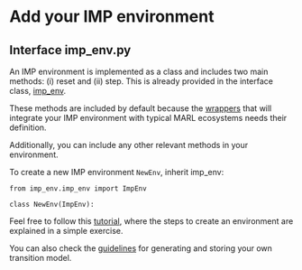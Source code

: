 # Add your IMP environment

## Interface imp_env.py

An IMP environment is implemented as a class and includes two main methods: (i) reset and (ii) step. This is already provided in the interface class, [imp_env](imp_env.py).

These methods are included by default because the [wrappers](../imp_wrappers) that will integrate your IMP environment with typical MARL ecosystems needs their definition.

Additionally, you can include any other relevant methods in your environment.

To create a new IMP environment `NewEnv`, inherit imp_env:
```
from imp_env.imp_env import ImpEnv 

class NewEnv(ImpEnv):
```

Feel free to follow this [tutorial](new_imp_env_tutorial.ipynb), where the steps to create an environment are explained in a simple exercise.

You can also check the [guidelines](./pomdp_models/generate_models.ipynb) for generating and storing your own transition model.
